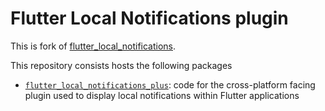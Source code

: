 # Flutter Local Notifications plugin

This is fork of [flutter_local_notifications](https://github.com/MaikuB/flutter_local_notifications).

This repository consists hosts the following packages

- [`flutter_local_notifications_plus`](./flutter_local_notifications/): code for the cross-platform facing plugin used to display local notifications within Flutter applications